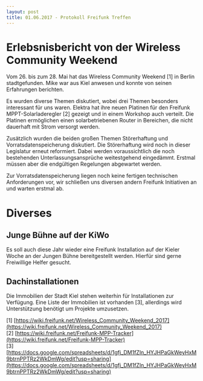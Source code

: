 ```yaml
---
layout: post
title: 01.06.2017 - Protokoll Freifunk Treffen
---
```

# Erlebsnisbericht von der Wireless Community Weekend
Vom 26. bis zum 28. Mai hat das Wireless Community Weekend [1] in Berlin stadtgefunden.
Mike war aus Kiel anwesen und konnte von seinen Erfahrungen berichten.

Es wurden diverse Themen diskutiert, wobei drei Themen besonders interessant für uns waren.
Elektra hat ihre neuen Platinen für den Freifunk MPPT-Solarladeregler [2] gezeigt und in einem Workshop
auch verteilt. Die Platinen ermöglichen einen solarbetriebenen Router in Bereichen, die nicht dauerhaft mit Strom versorgt werden.

Zusätzlich wurden die beiden großen Themen Störerhaftung und Vorratsdatenspeicherung diskutiert.
Die Störerhaftung wird noch in dieser Legislatur erneut reformiert. Dabei werden voraussichtlich die noch bestehenden Unterlassungsansprüche weitestgehend eingedämmt. Erstmal müssen aber die endgültigen Regelungen abgewartet werden.

Zur Vorratsdatenspeicherung liegen noch keine fertigen technischen Anforderungen vor, wir schließen uns diversen andern Freifunk Initiativen an und warten erstmal ab.


# Diverses

## Junge Bühne auf der KiWo

Es soll auch diese Jahr wieder eine Freifunk Installation auf der Kieler Woche an der Jungen Bühne bereitgestellt werden. Hierfür sind gerne Freiwillige Helfer gesucht.


## Dachinstallationen

Die Immobilien der Stadt Kiel stehen weiterhin für Installationen zur Verfügung.
Eine Liste der Immobilien ist vorhanden [3], allerdings wird Unterstützung benötigt um Projekte umzusetzen.


[1] [https://wiki.freifunk.net/Wireless_Community_Weekend_2017](https://wiki.freifunk.net/Wireless_Community_Weekend_2017)  
[2] [https://wiki.freifunk.net/Freifunk-MPP-Tracker](https://wiki.freifunk.net/Freifunk-MPP-Tracker)  
[3] [https://docs.google.com/spreadsheets/d/1gfj_DM1fZln_HYJHPaGkWeyHxM9btrnPPTRz2WkDmWg/edit?usp=sharing](https://docs.google.com/spreadsheets/d/1gfj_DM1fZln_HYJHPaGkWeyHxM9btrnPPTRz2WkDmWg/edit?usp=sharing)  
